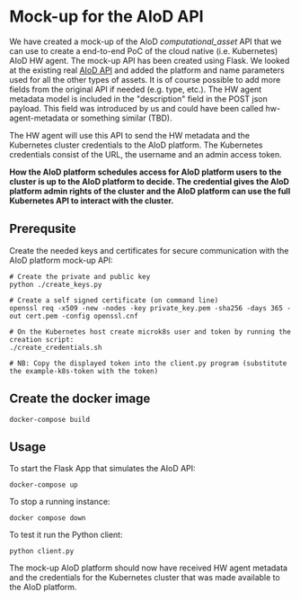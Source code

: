 # Mock-up for the AIoD API
We have created a mock-up of the AIoD *computational_asset* API that we can use to create a end-to-end PoC of the cloud native (i.e. Kubernetes) AIoD HW agent. The mock-up API has been created using Flask. We looked at the existing real [AIoD API](https://github.com/aiondemand/AIOD-rest-api) and added the platform and name parameters used for all the other types of assets. It is of course possible to add more fields from the original API if needed (e.g. type, etc.). The HW agent metadata model is included in the "description" field in the POST json payload. This field was introduced by us and could have been called hw-agent-metadata or something similar (TBD).

The HW agent will use this API to send the HW metadata and the Kubernetes cluster credentials to the AIoD platform. The Kubernetes credentials consist of the URL, the username and an admin access token. 

**How the AIoD platform schedules access for AIoD platform users to the cluster is up to the AIoD platform to decide. The credential gives the AIoD platform admin rights of the cluster and the AIoD platform can use the full Kubernetes API to interact with the cluster.**

## Prerequsite
Create the needed keys and certificates for secure communication with the AIoD platform mock-up API:
```
# Create the private and public key
python ./create_keys.py

# Create a self signed certificate (on command line)
openssl req -x509 -new -nodes -key private_key.pem -sha256 -days 365 -out cert.pem -config openssl.cnf

# On the Kubernetes host create microk8s user and token by running the creation script:
./create_credentials.sh

# NB: Copy the displayed token into the client.py program (substitute the example-k8s-token with the token)
```

## Create the docker image
```docker-compose build```

## Usage
To start the Flask App that simulates the AIoD API:

```docker-compose up```

To stop a running instance:

```docker compose down```

To test it run the Python client:

```python client.py```

The mock-up AIoD platform should now have received HW agent metadata and the credentials for the Kubernetes cluster that was made available to the AIoD platform.

